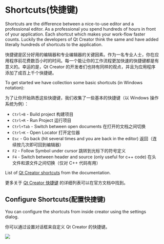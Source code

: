 # Shortcuts(快捷键)

Shortcuts are the difference between a nice-to-use editor and a professional editor. As a professional you spend hundreds of hours in front of your application. Each shortcut which makes your work-flow faster counts. Luckily the developers of Qt Creator think the same and have added literally hundreds of shortcuts to the application.

快捷键是区分好用的编辑器和专业编辑器的关键因素。作为一名专业人士，你在应用程序前花费数百小时的时间。每一个能让你的工作流程更加快速的快捷键都是有意义的。幸运的是，Qt Creator 的开发者们也持有同样的观点，并且为应用程序添加了成百上千个快捷键。

To get started we have collection some basic shortcuts (in Windows notation):

为了让你开始熟悉这些快捷键，我们收集了一些基本的快捷键（以 Windows 操作系统为例）：

* `Ctrl+B` - Build project 构建项目
* `Ctrl+R` - Run Project 运行项目
* `Ctrl+Tab` - Switch between open documents 在打开的文档之间切换
* `Ctrl+K` - Open Locator 打开定位器
* `Esc` - Go back (hit several times and you are back in the editor)  返回（连续按几次即可回到编辑器）
* `F2` - Follow Symbol under cursor 跳转到光标下的符号定义
* `F4` - Switch between header and source (only useful for c++ code) 在头文件和源文件之间切换（仅对 C++ 代码有用）

List of [Qt Creator shortcuts](http://doc.qt.io/qtcreator/creator-keyboard-shortcuts.html) from the documentation.


更多关于 [Qt Creator 快捷键](http://doc.qt.io/qtcreator/creator-keyboard-shortcuts.html) 的详细列表可以在官方文档中找到。

## Configure Shortcuts(配置快捷键)

You can configure the shortcuts from inside creator using the settings dialog.

你可以通过设置对话框来自定义 Qt Creator 的快捷键。

![](./assets/creator-edit-shortcuts.png)



